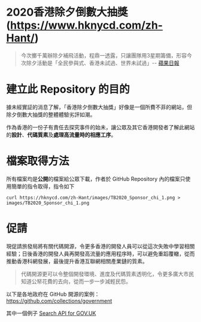 # 2020香港除夕倒數大抽獎 (https://www.hknycd.com/zh-Hant/)

> 今次擲千萬辦除夕補飛活動，程鼎一透露，只讓團隊用3星期籌備，形容今次除夕活動是「全民參與式、香港未試過、世界未試過」-- [蘋果日報](https://hk.news.appledaily.com/local/realtime/article/20191223/60403306)

# 建立此 Repository 的目的
據未經實証的消息了解，「香港除夕倒數大抽獎」好像是一個所費不菲的網站，但除夕倒數大抽獎的整體體驗劣評如潮。

作為香港的一份子有責任去探究事件的始未，讓公眾及其它香港開發者了解此網站的**設計**、**代碼質素**及**處理高流量時的相應工序**。

# 檔案取得方法
所有檔案均是**公開**的檔案給公眾下載，作者於 GitHub Repository 內的檔案只使用簡單的指令取得，指令如下
```
curl https://hknycd.com/zh-Hant/images/TB2020_Sponsor_chi_1.png > images/TB2020_Sponsor_chi_1.png
```

# 促請
現促請旅發局將有關代碼開源，令更多香港的開發人員可以從這次失敗中學習相關經驗；日後香港的開發人員再開發高流量的應用程序時，可以避免重蹈覆轍，從而推動香港科網發展，最後提升香港互聯網相關產業鏈的質素。

> 代碼開源更可以令整個開發環境、進度及代碼質素透明化，令更多廣大市民知道公帑花費的去向，從而一步一步減輕民怨。

以下是各地政府在 GitHub 開源的案例：https://github.com/collections/government

其中一個例子
[Search API for GOV.UK](https://github.com/alphagov/search-api)
